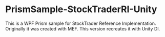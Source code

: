 # PrismSample-StockTraderRI-Unity
This is a WPF Prism sample for StockTrader Reference Implementation. Originally it was created with MEF. This version recreates it with Unity DI.
